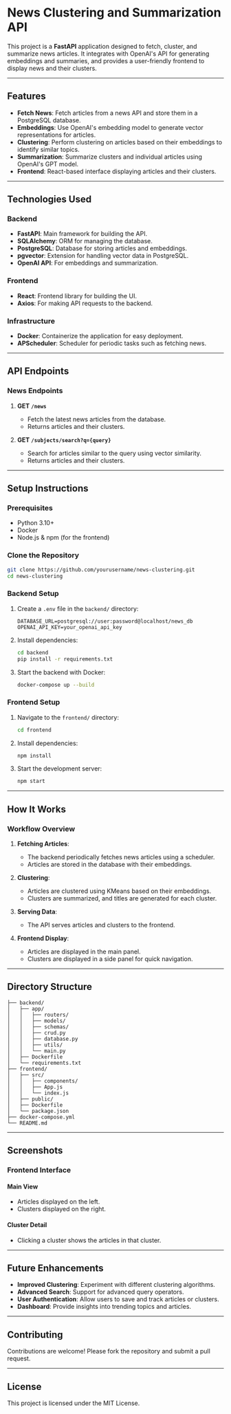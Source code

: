 
# News Clustering and Summarization API

This project is a **FastAPI** application designed to fetch, cluster, and summarize news articles. It integrates with OpenAI's API for generating embeddings and summaries, and provides a user-friendly frontend to display news and their clusters.

---

## Features

- **Fetch News**: Fetch articles from a news API and store them in a PostgreSQL database.
- **Embeddings**: Use OpenAI's embedding model to generate vector representations for articles.
- **Clustering**: Perform clustering on articles based on their embeddings to identify similar topics.
- **Summarization**: Summarize clusters and individual articles using OpenAI's GPT model.
- **Frontend**: React-based interface displaying articles and their clusters.

---

## Technologies Used

### Backend
- **FastAPI**: Main framework for building the API.
- **SQLAlchemy**: ORM for managing the database.
- **PostgreSQL**: Database for storing articles and embeddings.
- **pgvector**: Extension for handling vector data in PostgreSQL.
- **OpenAI API**: For embeddings and summarization.

### Frontend
- **React**: Frontend library for building the UI.
- **Axios**: For making API requests to the backend.

### Infrastructure
- **Docker**: Containerize the application for easy deployment.
- **APScheduler**: Scheduler for periodic tasks such as fetching news.

---

## API Endpoints

### News Endpoints

1. **GET `/news`**
   - Fetch the latest news articles from the database.
   - Returns articles and their clusters.

2. **GET `/subjects/search?q={query}`**
   - Search for articles similar to the query using vector similarity.
   - Returns articles and their clusters.

---

## Setup Instructions

### Prerequisites
- Python 3.10+
- Docker
- Node.js & npm (for the frontend)

### Clone the Repository
```bash
git clone https://github.com/yourusername/news-clustering.git
cd news-clustering
```

### Backend Setup
1. Create a `.env` file in the `backend/` directory:
    ```env
    DATABASE_URL=postgresql://user:password@localhost/news_db
    OPENAI_API_KEY=your_openai_api_key
    ```

2. Install dependencies:
    ```bash
    cd backend
    pip install -r requirements.txt
    ```

3. Start the backend with Docker:
    ```bash
    docker-compose up --build
    ```

### Frontend Setup
1. Navigate to the `frontend/` directory:
    ```bash
    cd frontend
    ```

2. Install dependencies:
    ```bash
    npm install
    ```

3. Start the development server:
    ```bash
    npm start
    ```

---

## How It Works

### Workflow Overview

1. **Fetching Articles**:
    - The backend periodically fetches news articles using a scheduler.
    - Articles are stored in the database with their embeddings.

2. **Clustering**:
    - Articles are clustered using KMeans based on their embeddings.
    - Clusters are summarized, and titles are generated for each cluster.

3. **Serving Data**:
    - The API serves articles and clusters to the frontend.

4. **Frontend Display**:
    - Articles are displayed in the main panel.
    - Clusters are displayed in a side panel for quick navigation.

---

## Directory Structure

```
├── backend/
│   ├── app/
│   │   ├── routers/
│   │   ├── models/
│   │   ├── schemas/
│   │   ├── crud.py
│   │   ├── database.py
│   │   ├── utils/
│   │   └── main.py
│   ├── Dockerfile
│   └── requirements.txt
├── frontend/
│   ├── src/
│   │   ├── components/
│   │   ├── App.js
│   │   └── index.js
│   ├── public/
│   ├── Dockerfile
│   └── package.json
├── docker-compose.yml
└── README.md
```

---

## Screenshots

### Frontend Interface

#### Main View
- Articles displayed on the left.
- Clusters displayed on the right.

#### Cluster Detail
- Clicking a cluster shows the articles in that cluster.

---

## Future Enhancements

- **Improved Clustering**: Experiment with different clustering algorithms.
- **Advanced Search**: Support for advanced query operators.
- **User Authentication**: Allow users to save and track articles or clusters.
- **Dashboard**: Provide insights into trending topics and articles.

---

## Contributing

Contributions are welcome! Please fork the repository and submit a pull request.

---

## License

This project is licensed under the MIT License.
